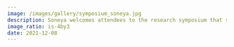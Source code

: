 ```yaml
---
image: /images/gallery/symposium_soneya.jpg
description: Soneya welcomes attendees to the research symposium that she organized with the Computer Science Graduate Student Group.
image_ratio: is-4by3
date: 2021-12-08
---
```

